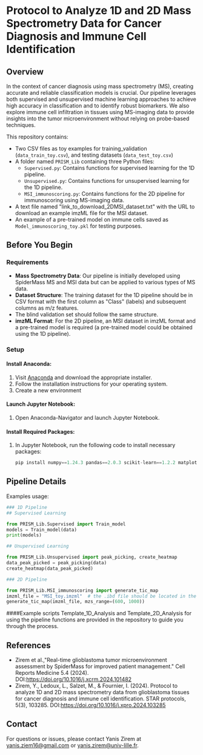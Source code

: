 # Protocol to Analyze 1D and 2D Mass Spectrometry Data for Cancer Diagnosis and Immune Cell Identification

## Overview

In the context of cancer diagnosis using mass spectrometry (MS), creating accurate and reliable classification models is crucial. Our pipeline leverages both supervised and unsupervised machine learning approaches to achieve high accuracy in classification and to identify robust biomarkers. We also explore immune cell infiltration in tissues using MS-imaging data to provide insights into the tumor microenvironment without relying on probe-based techniques.

This repository contains:
- Two CSV files as toy examples for training_validation (`data_train_toy.csv`), and testing datasets (`data_test_toy.csv`)
- A folder named `PRISM_Lib` containing three Python files:
  - `Supervised.py`: Contains functions for supervised learning for the 1D pipeline.
  - `Unsupervised.py`: Contains functions for unsupervised learning for the 1D pipeline.
  - `MSI_immunoscoring.py`: Contains functions for the 2D pipeline for immunoscoring using MS-imaging data.
- A text file named "link_to_download_2DMSI_dataset.txt" with the URL to download an example imzML file for the MSI dataset.
- An example of a pre-trained model on immune cells saved as `Model_immunoscoring_toy.pkl` for testing purposes.

## Before You Begin

### Requirements
- **Mass Spectrometry Data**: Our pipeline is initially developed using SpiderMass MS and MSI data but can be applied to various types of MS data.
- **Dataset Structure**: The training dataset for the 1D pipeline should be in CSV format with the first column as "Class" (labels) and subsequent columns as m/z features.
- The blind validation set should follow the same structure.
- **imzML Format**: For the 2D pipeline, an MSI dataset in imzML format and a pre-trained model is required (a pre-trained model could be obtained using the 1D pipeline).

### Setup

#### Install Anaconda:
1. Visit [Anaconda](https://www.anaconda.com/download) and download the appropriate installer.
2. Follow the installation instructions for your operating system.
3. Create a new environment 

#### Launch Jupyter Notebook:
1. Open Anaconda-Navigator and launch Jupyter Notebook.

#### Install Required Packages:
1. In Jupyter Notebook, run the following code to install necessary packages:
   ```python
   pip install numpy==1.24.3 pandas==2.0.3 scikit-learn==1.2.2 matplotlib==3.7.2 scipy==1.11.1 seaborn==0.12.2 statannot==0.2.3 lazypredict==0.2.12 joblib==1.3.1 eli5==0.13.0 pyimzml==1.5.3 plotly==5.17.0 lightgbm


## Pipeline Details
Examples usage:
```python
### 1D Pipeline
## Supervised Learning

from PRISM_Lib.Supervised import Train_model
models = Train_model(data)
print(models)

## Unupervised Learning

from PRISM_Lib.Unsupervised import peak_picking, create_heatmap
data_peak_picked = peak_picking(data)
create_heatmap(data_peak_picked)

### 2D Pipeline

from PRISM_Lib.MSI_immunoscoring import generate_tic_map
imzml_file = "MSI_toy.imzml"  # the .ibd file should be located in the same folder as the imzml file
generate_tic_map(imzml_file, mzs_range=(600, 1000))
```

####Example scripts 
Template_1D_Analysis and Template_2D_Analysis for using the pipeline functions are provided in the repository to guide you through the process.

## References
- Zirem et al.,"Real-time glioblastoma tumor microenvironment assessment by SpiderMass for improved patient management." Cell Reports Medicine 5.4 (2024). DOI:https://doi.org/10.1016/j.xcrm.2024.101482
- Zirem, Y., Ledoux, L., Salzet, M., & Fournier, I. (2024). Protocol to analyze 1D and 2D mass spectrometry data from glioblastoma tissues for cancer diagnosis and immune cell identification. STAR protocols, 5(3), 103285. DOI:https://doi.org/10.1016/j.xpro.2024.103285
## Contact
For questions or issues, please contact Yanis Zirem at yanis.ziem16@gmail.com or yanis.zirem@univ-lille.fr.
